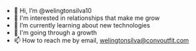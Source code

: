 - 👋 Hi, I’m @welingtonsilva10
- 👀 I'm interested in relationships that make me grow
- 🌱 I’m currently learning about new technologies
- 💞️ I'm going through a growth
- 📫 How to reach me by email, welingtonsilva@convoutfit.com

<!--
welingtonsilva10/welingtonsilva10 is a ✨ special ✨ repository because its `README.md` (this file) appears on your GitHub profile.
You can click the Preview link to take a look at your changes.
--->
